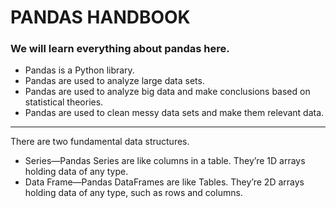 # PANDAS HANDBOOK
### We will learn everything about pandas here.
* Pandas is a Python library.
* Pandas are used to analyze large data sets.
* Pandas are used to analyze big data and make conclusions based on statistical theories.
* Pandas are used to clean messy data sets and make them relevant data.
__ __
There are two fundamental data structures.

* Series—Pandas Series are like columns in a table. They’re 1D arrays holding data of any type.
* Data Frame—Pandas DataFrames are like Tables. They’re 2D arrays holding data of any type, such as rows and columns.
